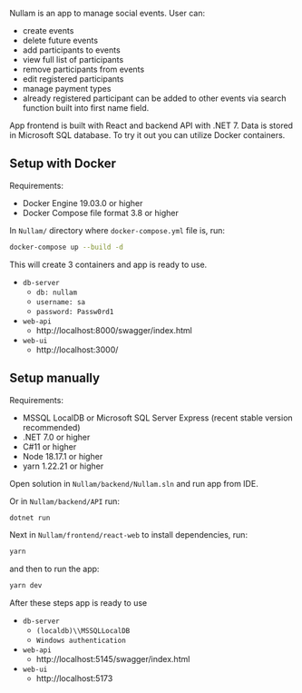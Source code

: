 Nullam is an app to manage social events. User can:
- create events
- delete future events
- add participants to events
- view full list of participants
- remove participants from events
- edit registered participants
- manage payment types
- already registered participant can be added to other events via search function built into first name field.

App frontend is built with React and backend API with .NET 7. Data is stored in Microsoft SQL database.
To try it out you can utilize Docker containers.



## Setup with Docker
Requirements:
- Docker Engine 19.03.0 or higher
- Docker Compose file format 3.8 or higher


In ```Nullam/``` directory where ```docker-compose.yml``` file is, run:
```bash
docker-compose up --build -d 
```
This will create 3 containers and app is ready to use.
- ```db-server```
  - ```db: nullam```
  - ```username: sa```
  - ```password: Passw0rd1```
- ```web-api```
  - http://localhost:8000/swagger/index.html
- ```web-ui```
  - http://localhost:3000/

## Setup manually
Requirements:
- MSSQL LocalDB or Microsoft SQL Server Express (recent stable version recommended)
- .NET 7.0 or higher
- C#11 or higher
- Node 18.17.1 or higher
- yarn 1.22.21 or higher

Open solution in ```Nullam/backend/Nullam.sln``` and run app from IDE.  

Or in ```Nullam/backend/API``` run:
```bash
dotnet run
```

Next in ```Nullam/frontend/react-web``` to install dependencies, run:
```bash
yarn
```
and then to run the app:
```bash
yarn dev
```
After these steps app is ready to use
- ```db-server```
  - ```(localdb)\\MSSQLLocalDB```
  - ```Windows authentication```
- ```web-api```
  - http://localhost:5145/swagger/index.html
- ```web-ui```
  - http://localhost:5173